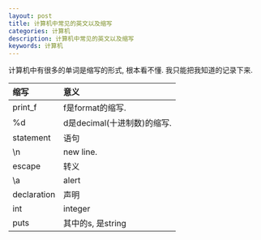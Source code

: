 ```yaml
---
layout: post
title: 计算机中常见的英文以及缩写
categories: 计算机
description: 计算机中常见的英文以及缩写
keywords: 计算机
---
```


计算机中有很多的单词是缩写的形式, 根本看不懂. 我只能把我知道的记录下来.

| 缩写         | 意义                      |
|:------------|:-------------------------|
| print_f     | f是format的缩写.           |
| %d          | d是decimal(十进制数)的缩写. |
| statement   | 语句                      |
| \n          | new line.                |
| escape      | 转义                      |
| \a          | alert                    |
| declaration | 声明                      |
| int         | integer                  |
| puts        | 其中的s, 是string          |


